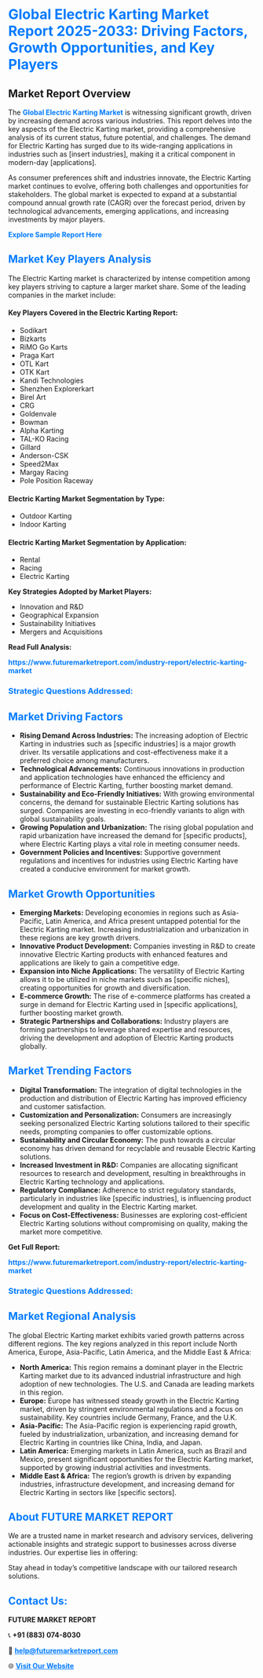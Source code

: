 <h1 style="color: #007BFF;">Global Electric Karting Market Report 2025-2033: Driving Factors, Growth Opportunities, and Key Players</h1>

<section id="overview">
<h2>Market Report Overview</h2>
<p>The <a href="https://www.futuremarketreport.com/industry-report/electric-karting-market" style="color: #007BFF; text-decoration: none;"><strong>Global Electric Karting Market</strong></a> is witnessing significant growth, driven by increasing demand across various industries. This report delves into the key aspects of the Electric Karting market, providing a comprehensive analysis of its current status, future potential, and challenges. The demand for Electric Karting has surged due to its wide-ranging applications in industries such as [insert industries], making it a critical component in modern-day [applications].</p>
<p>As consumer preferences shift and industries innovate, the Electric Karting market continues to evolve, offering both challenges and opportunities for stakeholders. The global market is expected to expand at a substantial compound annual growth rate (CAGR) over the forecast period, driven by technological advancements, emerging applications, and increasing investments by major players.</p>
</section>

<section id="overview">
<p><a href="https://www.futuremarketreport.com/request-sample/reportId=126525" style="color: #007BFF; text-decoration: none;"><strong>Explore Sample Report Here</strong></a></p>
</section>

<section id="key-players">
<h2 style="color: #007BFF;">Market Key Players Analysis</h2>
<p>The Electric Karting market is characterized by intense competition among key players striving to capture a larger market share. Some of the leading companies in the market include:</p>
<h4>Key Players Covered in the Electric Karting Report:</h4>
<ul><li>Sodikart</li><li>Bizkarts</li><li>RiMO Go Karts</li><li>Praga Kart</li><li>OTL Kart</li><li>OTK Kart</li><li>Kandi Technologies</li><li>Shenzhen Explorerkart</li><li>Birel Art</li><li>CRG</li><li>Goldenvale</li><li>Bowman</li><li>Alpha Karting</li><li>TAL-KO Racing</li><li>Gillard</li><li>Anderson-CSK</li><li>Speed2Max</li><li>Margay Racing</li><li>Pole Position Raceway</li></ul>
<h4>Electric Karting Market Segmentation by Type:</h4>
<ul><li>Outdoor Karting</li><li>Indoor Karting</li></ul>

<h4>Electric Karting Market Segmentation by Application:</h4>
<ul><li>Rental</li><li>Racing</li><li>Electric Karting</li></ul>
<p><strong>Key Strategies Adopted by Market Players:</strong></p>
<ul>
<li>Innovation and R&D</li>
<li>Geographical Expansion</li>
<li>Sustainability Initiatives</li>
<li>Mergers and Acquisitions</li>
</ul>
</section>

<section>
<p><strong>Read Full Analysis: </strong></p><a href="https://www.futuremarketreport.com/industry-report/electric-karting-market" style="color: #007BFF; text-decoration: none;"><strong>https://www.futuremarketreport.com/industry-report/electric-karting-market</strong></a>
<h3 style="color: #007BFF;">Strategic Questions Addressed:</h3>
</section>

<section id="driving-factors">
<h2 style="color: #007BFF;">Market Driving Factors</h2>
<ul>
<li><strong>Rising Demand Across Industries:</strong> The increasing adoption of Electric Karting in industries such as [specific industries] is a major growth driver. Its versatile applications and cost-effectiveness make it a preferred choice among manufacturers.</li>
<li><strong>Technological Advancements:</strong> Continuous innovations in production and application technologies have enhanced the efficiency and performance of Electric Karting, further boosting market demand.</li>
<li><strong>Sustainability and Eco-Friendly Initiatives:</strong> With growing environmental concerns, the demand for sustainable Electric Karting solutions has surged. Companies are investing in eco-friendly variants to align with global sustainability goals.</li>
<li><strong>Growing Population and Urbanization:</strong> The rising global population and rapid urbanization have increased the demand for [specific products], where Electric Karting plays a vital role in meeting consumer needs.</li>
<li><strong>Government Policies and Incentives:</strong> Supportive government regulations and incentives for industries using Electric Karting have created a conducive environment for market growth.</li>
</ul>
</section>

<section id="growth-opportunities">
<h2 style="color: #007BFF;">Market Growth Opportunities</h2>
<ul>
<li><strong>Emerging Markets:</strong> Developing economies in regions such as Asia-Pacific, Latin America, and Africa present untapped potential for the Electric Karting market. Increasing industrialization and urbanization in these regions are key growth drivers.</li>
<li><strong>Innovative Product Development:</strong> Companies investing in R&D to create innovative Electric Karting products with enhanced features and applications are likely to gain a competitive edge.</li>
<li><strong>Expansion into Niche Applications:</strong> The versatility of Electric Karting allows it to be utilized in niche markets such as [specific niches], creating opportunities for growth and diversification.</li>
<li><strong>E-commerce Growth:</strong> The rise of e-commerce platforms has created a surge in demand for Electric Karting used in [specific applications], further boosting market growth.</li>
<li><strong>Strategic Partnerships and Collaborations:</strong> Industry players are forming partnerships to leverage shared expertise and resources, driving the development and adoption of Electric Karting products globally.</li>
</ul>
</section>

<section id="trending-factors">
<h2 style="color: #007BFF;">Market Trending Factors</h2>
<ul>
<li><strong>Digital Transformation:</strong> The integration of digital technologies in the production and distribution of Electric Karting has improved efficiency and customer satisfaction.</li>
<li><strong>Customization and Personalization:</strong> Consumers are increasingly seeking personalized Electric Karting solutions tailored to their specific needs, prompting companies to offer customizable options.</li>
<li><strong>Sustainability and Circular Economy:</strong> The push towards a circular economy has driven demand for recyclable and reusable Electric Karting solutions.</li>
<li><strong>Increased Investment in R&D:</strong> Companies are allocating significant resources to research and development, resulting in breakthroughs in Electric Karting technology and applications.</li>
<li><strong>Regulatory Compliance:</strong> Adherence to strict regulatory standards, particularly in industries like [specific industries], is influencing product development and quality in the Electric Karting market.</li>
<li><strong>Focus on Cost-Effectiveness:</strong> Businesses are exploring cost-efficient Electric Karting solutions without compromising on quality, making the market more competitive.</li>
</ul>
</section>

<section>
<p><strong>Get Full Report: </strong></p><a href="https://www.futuremarketreport.com/industry-report/electric-karting-market" style="color: #007BFF; text-decoration: none;"><strong>https://www.futuremarketreport.com/industry-report/electric-karting-market</strong></a>
<h3 style="color: #007BFF;">Strategic Questions Addressed:</h3>
</section>


<section id="regional-analysis">
<h2 style="color: #007BFF;">Market Regional Analysis</h2>
<p>The global Electric Karting market exhibits varied growth patterns across different regions. The key regions analyzed in this report include North America, Europe, Asia-Pacific, Latin America, and the Middle East & Africa:</p>
<ul>
<li><strong>North America:</strong> This region remains a dominant player in the Electric Karting market due to its advanced industrial infrastructure and high adoption of new technologies. The U.S. and Canada are leading markets in this region.</li>
<li><strong>Europe:</strong> Europe has witnessed steady growth in the Electric Karting market, driven by stringent environmental regulations and a focus on sustainability. Key countries include Germany, France, and the U.K.</li>
<li><strong>Asia-Pacific:</strong> The Asia-Pacific region is experiencing rapid growth, fueled by industrialization, urbanization, and increasing demand for Electric Karting in countries like China, India, and Japan.</li>
<li><strong>Latin America:</strong> Emerging markets in Latin America, such as Brazil and Mexico, present significant opportunities for the Electric Karting market, supported by growing industrial activities and investments.</li>
<li><strong>Middle East & Africa:</strong> The region’s growth is driven by expanding industries, infrastructure development, and increasing demand for Electric Karting in sectors like [specific sectors].</li>
</ul>
</section>

<footer>
<h2 style="color: #007BFF;">About FUTURE MARKET REPORT</h2>
<p>We are a trusted name in market research and advisory services, delivering actionable insights and strategic support to businesses across diverse industries. Our expertise lies in offering:</p>

<p>Stay ahead in today’s competitive landscape with our tailored research solutions.</p>

<h2 style="color: #007BFF;">Contact Us:</h2>
<p><strong>FUTURE MARKET REPORT</strong></p>
<p>📞 <strong>+91 (883) 074-8030</strong></p>
<p>📧 <strong><a href="mailto:help@futuremarketreport.com" style="color: #007BFF;">help@futuremarketreport.com</a></strong></p>
<p>🌐 <strong><a href="https://www.futuremarketreport.com/" style="color: #007BFF;">Visit Our Website</a></strong></p>
</footer>